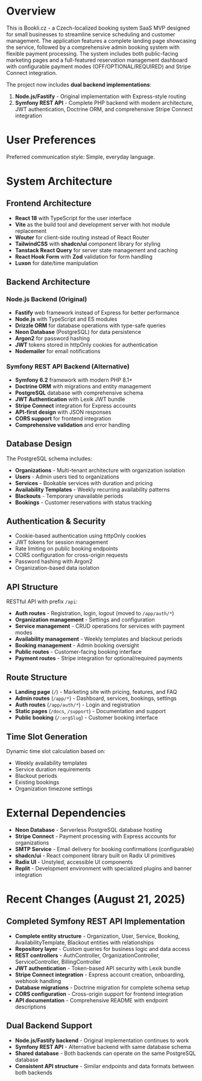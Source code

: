 # Overview

This is Bookli.cz - a Czech-localized booking system SaaS MVP designed for small businesses to streamline service scheduling and customer management. The application features a complete landing page showcasing the service, followed by a comprehensive admin booking system with flexible payment processing. The system includes both public-facing marketing pages and a full-featured reservation management dashboard with configurable payment modes (OFF/OPTIONAL/REQUIRED) and Stripe Connect integration.

The project now includes **dual backend implementations**:
1. **Node.js/Fastify** - Original implementation with Express-style routing
2. **Symfony REST API** - Complete PHP backend with modern architecture, JWT authentication, Doctrine ORM, and comprehensive Stripe Connect integration

# User Preferences

Preferred communication style: Simple, everyday language.

# System Architecture

## Frontend Architecture
- **React 18** with TypeScript for the user interface
- **Vite** as the build tool and development server with hot module replacement
- **Wouter** for client-side routing instead of React Router
- **TailwindCSS** with **shadcn/ui** component library for styling
- **Tanstack React Query** for server state management and caching
- **React Hook Form** with **Zod** validation for form handling
- **Luxon** for date/time manipulation

## Backend Architecture

### Node.js Backend (Original)
- **Fastify** web framework instead of Express for better performance
- **Node.js** with TypeScript and ES modules
- **Drizzle ORM** for database operations with type-safe queries
- **Neon Database** (PostgreSQL) for data persistence
- **Argon2** for password hashing
- **JWT** tokens stored in httpOnly cookies for authentication
- **Nodemailer** for email notifications

### Symfony REST API Backend (Alternative)
- **Symfony 6.2** framework with modern PHP 8.1+
- **Doctrine ORM** with migrations and entity management
- **PostgreSQL** database with comprehensive schema
- **JWT Authentication** with Lexik JWT bundle
- **Stripe Connect** integration for Express accounts
- **API-first design** with JSON responses
- **CORS support** for frontend integration
- **Comprehensive validation** and error handling

## Database Design
The PostgreSQL schema includes:
- **Organizations** - Multi-tenant architecture with organization isolation
- **Users** - Admin users tied to organizations
- **Services** - Bookable services with duration and pricing
- **Availability Templates** - Weekly recurring availability patterns
- **Blackouts** - Temporary unavailable periods
- **Bookings** - Customer reservations with status tracking

## Authentication & Security
- Cookie-based authentication using httpOnly cookies
- JWT tokens for session management
- Rate limiting on public booking endpoints
- CORS configuration for cross-origin requests
- Password hashing with Argon2
- Organization-based data isolation

## API Structure
RESTful API with prefix `/api`:
- **Auth routes** - Registration, login, logout (moved to `/app/auth/*`)
- **Organization management** - Settings and configuration
- **Service management** - CRUD operations for services with payment modes
- **Availability management** - Weekly templates and blackout periods  
- **Booking management** - Admin booking oversight
- **Public routes** - Customer-facing booking interface
- **Payment routes** - Stripe integration for optional/required payments

## Route Structure
- **Landing page** (`/`) - Marketing site with pricing, features, and FAQ
- **Admin routes** (`/app/*`) - Dashboard, services, bookings, settings
- **Auth routes** (`/app/auth/*`) - Login and registration
- **Static pages** (`/docs`, `/support`) - Documentation and support
- **Public booking** (`/:orgSlug`) - Customer booking interface

## Time Slot Generation
Dynamic time slot calculation based on:
- Weekly availability templates
- Service duration requirements
- Blackout periods
- Existing bookings
- Organization timezone settings

# External Dependencies

- **Neon Database** - Serverless PostgreSQL database hosting
- **Stripe Connect** - Payment processing with Express accounts for organizations
- **SMTP Service** - Email delivery for booking confirmations (configurable)
- **shadcn/ui** - React component library built on Radix UI primitives
- **Radix UI** - Unstyled, accessible UI components
- **Replit** - Development environment with specialized plugins and banner integration

# Recent Changes (August 21, 2025)

## Completed Symfony REST API Implementation
- **Complete entity structure** - Organization, User, Service, Booking, AvailabilityTemplate, Blackout entities with relationships
- **Repository layer** - Custom queries for business logic and data access
- **REST controllers** - AuthController, OrganizationController, ServiceController, BillingController
- **JWT authentication** - Token-based API security with Lexik bundle
- **Stripe Connect integration** - Express account creation, onboarding, webhook handling
- **Database migrations** - Doctrine migration for complete schema setup
- **CORS configuration** - Cross-origin support for frontend integration
- **API documentation** - Comprehensive README with endpoint descriptions

## Dual Backend Support
- **Node.js/Fastify backend** - Original implementation continues to work
- **Symfony REST API** - Alternative backend with same database schema
- **Shared database** - Both backends can operate on the same PostgreSQL database
- **Consistent API structure** - Similar endpoints and data formats between both backends